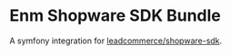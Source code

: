 Enm Shopware SDK Bundle
=======================
A symfony integration for [leadcommerce/shopware-sdk](https://github.com/LeadCommerceDE/shopware-sdk).

